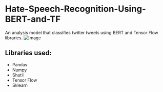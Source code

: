 # Hate-Speech-Recognition-Using-BERT-and-TF
An analysis model that classifies twitter tweets using BERT and Tensor Flow libraries. 
![image](https://user-images.githubusercontent.com/65905342/170751504-2ae733e1-2e0b-41b7-8607-ac32fee8f7dc.png)

## Libraries used:
- Pandas
- Numpy
- Shutil
- Tensor Flow
- Sklearn
